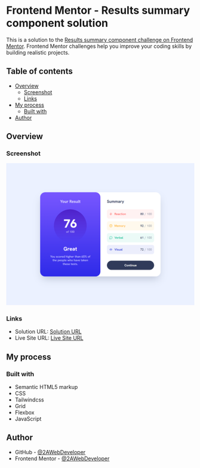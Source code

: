 # Frontend Mentor - Results summary component solution

This is a solution to the [Results summary component challenge on Frontend Mentor](https://www.frontendmentor.io/challenges/results-summary-component-CE_K6s0maV). Frontend Mentor challenges help you improve your coding skills by building realistic projects. 

## Table of contents

- [Overview](#overview)
  - [Screenshot](#screenshot)
  - [Links](#links)
- [My process](#my-process)
  - [Built with](#built-with)
- [Author](#author)

## Overview

### Screenshot

![results-summary-component](https://raw.githubusercontent.com/2AWebDeveloper/results-summary-component/refs/heads/main/assets/images/screenshot.png)

### Links

- Solution URL: [Solution URL](https://github.com/2AWebDeveloper/results-summary-component)
- Live Site URL: [Live Site URL](https://2awebdeveloper.github.io/results-summary-component/)

## My process

### Built with

- Semantic HTML5 markup
- CSS
- Tailwindcss
- Grid
- Flexbox
- JavaScript

## Author

- GitHub - [@2AWebDeveloper](https://github.com/2AWebDeveloper)
- Frontend Mentor - [@2AWebDeveloper](https://www.frontendmentor.io/profile/2AWebDeveloper)
